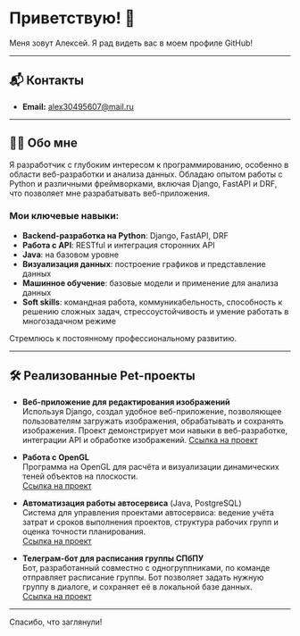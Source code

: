 # Приветствую! 👋
Меня зовут Алексей. Я рад видеть вас в моем профиле GitHub!

---

## 📬 Контакты
- **Email:** [alex30495607@mail.ru](mailto:alex30495607@mail.ru)

---

## 👨‍💻 Обо мне
Я разработчик с глубоким интересом к программированию, особенно в области веб-разработки и анализа данных. Обладаю опытом работы с Python и различными фреймворками, включая Django, FastAPI и DRF, что позволяет мне разрабатывать веб-приложения.

### Мои ключевые навыки:
- **Backend-разработка на Python**: Django, FastAPI, DRF
- **Работа с API**: RESTful и интеграция сторонних API
- **Java**: на базовом уровне
- **Визуализация данных**: построение графиков и представление данных
- **Машинное обучение**: базовые модели и применение для анализа данных
- **Soft skills**: командная работа, коммуникабельность, способность к решению сложных задач, стрессоустойчивость и умение работать в многозадачном режиме

Стремлюсь к постоянному профессиональному развитию.

---

## 🛠️ Реализованные Pet-проекты
- **Веб-приложение для редактирования изображений**  
  Используя Django, создал удобное веб-приложение, позволяющее пользователям загружать изображения, обрабатывать и сохранять изображения. Проект демонстрирует мои навыки в веб-разработке, интеграции API и обработке изображений.
  [Ссылка на проект](https://github.com/DumpishSad/mysite/blob/master/README.md)

- **Работа с OpenGL**  
  Программа на OpenGL для расчёта и визуализации динамических теней объектов на плоскости.  
  [Ссылка на проект](https://github.com/DumpishSad/graphicks/blob/main/README.md)

- **Автоматизация работы автосервиса** (Java, PostgreSQL)  
  Система для управления проектами автосервиса: ведение учёта затрат и сроков выполнения проектов, структура рабочих групп и оценка точности планирования.  
  [Ссылка на проект](https://github.com/DumpishSad/bd_kurs_work/blob/master/README.md)
  
- **Телеграм-бот для расписания группы СПбПУ**  
  Бот, разработанный совместно с одногруппниками, по команде отправляет расписание группы. Бот позволяет задать нужную группу в диалоге, и сохраняет её в локальной базе данных.  
  [Ссылка на проект](https://github.com/akimslava/Poly-scheduler-bot/blob/main/README.md)

---

Спасибо, что заглянули!
